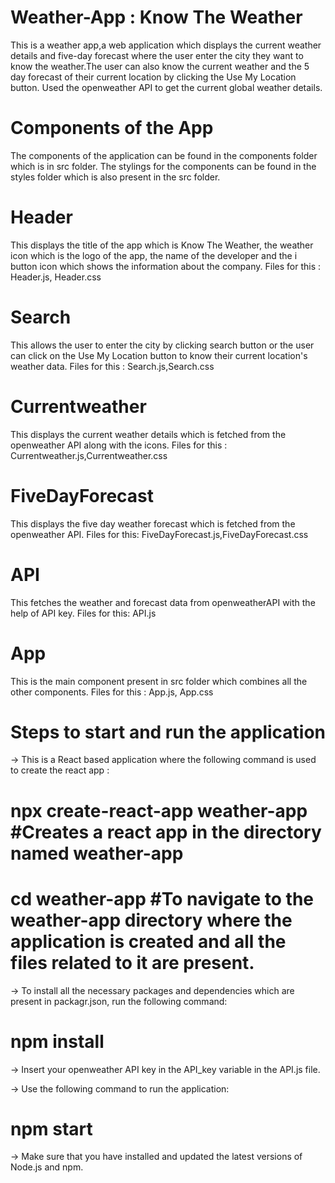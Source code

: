 # Weather-App : Know The Weather
This is a weather app,a web application which displays the current weather details and five-day forecast where the user enter the city they want to know the weather.The user can also know the current weather and the 5 day forecast of their current location by clicking the Use My Location button. 
Used the openweather API to get the current global weather details.

# Components of the App
The components of the application can be found in the components folder which is in src folder. The stylings for the components can be found in the styles folder which is also present in the src folder.
# Header 
This displays the title of the app which is Know The Weather, the weather icon which is the logo of the app, the name of the developer and the i button icon which shows the information about the company.
Files for this : Header.js, Header.css
# Search
This allows the user to enter the city by clicking search button or the user can click on the Use My Location button to know their current location's weather data.
Files for this : Search.js,Search.css
# Currentweather
This displays the current weather details which is fetched from the openweather API along with the icons.
Files for this : Currentweather.js,Currentweather.css
# FiveDayForecast
This displays the five day weather forecast which is fetched from the openweather API.
Files for this: FiveDayForecast.js,FiveDayForecast.css
# API
This fetches the weather and forecast data from openweatherAPI with the help of API key. 
Files for this: API.js
# App
This is the main component present in src folder which combines all the other components.
Files for this : App.js, App.css

# Steps to start and run the application
-> This is a React based application where the following command is used to create the react app :
# npx create-react-app weather-app #Creates a react app in the directory named weather-app
# cd weather-app #To navigate to the weather-app directory where the application is created and all the files related to it are present.

-> To install all the necessary packages and dependencies which are   present in packagr.json, run the following command:
# npm install

-> Insert your openweather API key in the API_key variable in the API.js file.

-> Use the following command to run the application:
# npm start

-> Make sure that you have installed and updated the latest versions of Node.js and npm.

